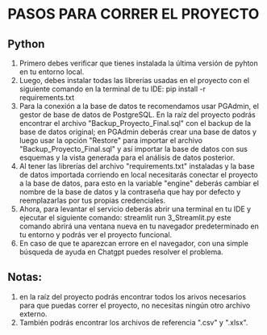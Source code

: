 # PASOS PARA CORRER EL PROYECTO

## Python

1. Primero debes verificar que tienes instalada la última versión de pyhton en tu entorno local.
2. Luego, debes instalar todas las librerías usadas en el proyecto con el siguiente comando en la terminal de tu IDE:
        pip install -r requirements.txt
3. Para la conexión a la base de datos te recomendamos usar PGAdmin, el gestor de base de datos de PostgreSQL.
   En la raíz del proyecto podrás encontrar el archivo "Backup_Proyecto_Final.sql" con el backup de la base de datos original; 
   en PGAdmin deberás crear una base de datos y luego usar la opción "Restore" para importar el archivo "Backup_Proyecto_Final.sql" 
   y así importar la base de datos con sus esquemas y la vista generada para el análisis de datos posterior.
4. Al tener las librerías del archivo "requirements.txt" instaladas y la base de datos importada corriendo en local necesitarás 
   conectar el proyecto a la base de datos, para esto en la variable "engine" deberás cambiar el nombre de la base de datos y la
   contraseña que hay por defecto y reemplazarlas por tus propias credenciales.
5. Ahora, para levantar el servicio deberás abrir una terminal en tu IDE y ejecutar el siguiente comando:
        streamlit run 3_Streamlit.py
   este comando abrirá una ventana nueva en tu navegador predeterminado en tu entorno y podrás ver el proyecto funcional.
6. En caso de que te aparezcan errore en el navegador, con una simple búsqueda de ayuda en Chatgpt puedes resolver 
   el problema.

## Notas:

1. en la raíz del proyecto podrás encontrar todos los arivos necesarios para que puedas correr el proyecto, no necesitas
   ningún otro archivo externo.
2. También podrás encontrar los archivos de referencia ".csv" y ".xlsx".

